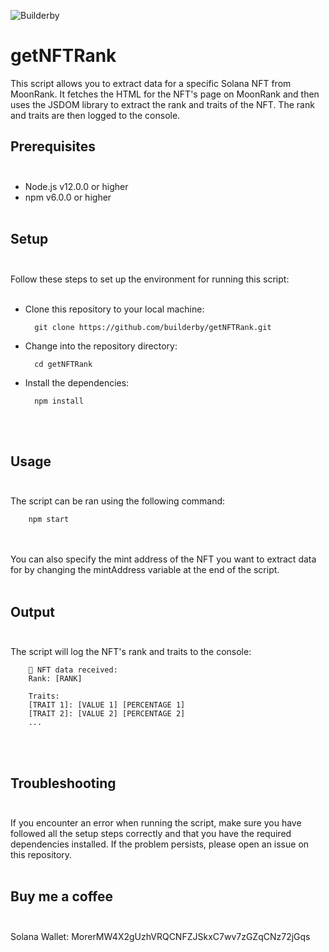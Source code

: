 ![Builderby](https://cdn.discordapp.com/attachments/1034314910563323914/1082805122763067412/IMG_06071.png)

# getNFTRank

This script allows you to extract data for a specific Solana NFT from MoonRank. It fetches the HTML for the NFT's page on MoonRank and then uses the JSDOM library to extract the rank and traits of the NFT. The rank and traits are then logged to the console.

## Prerequisites<br><br>

- Node.js v12.0.0 or higher
- npm v6.0.0 or higher<br><br>

## Setup<br><br>

Follow these steps to set up the environment for running this script:<br><br>

- Clone this repository to your local machine:

        git clone https://github.com/builderby/getNFTRank.git

- Change into the repository directory:

        cd getNFTRank

- Install the dependencies:

        npm install

<br><br>

## Usage<br><br>

The script can be ran using the following command:

        npm start

<br><br>You can also specify the mint address of the NFT you want to extract data for by changing the mintAddress variable at the end of the script.<br><br>

## Output<br><br>

The script will log the NFT's rank and traits to the console:

        🎉 NFT data received:
        Rank: [RANK]

        Traits:
        [TRAIT 1]: [VALUE 1] [PERCENTAGE 1]
        [TRAIT 2]: [VALUE 2] [PERCENTAGE 2]
        ...

<br><br>

## Troubleshooting<br><br>

If you encounter an error when running the script, make sure you have followed all the setup steps correctly and that you have the required dependencies installed. If the problem persists, please open an issue on this repository.<br><br>

## Buy me a coffee<br><br>

Solana Wallet: MorerMW4X2gUzhVRQCNFZJSkxC7wv7zGZqCNz72jGqs
